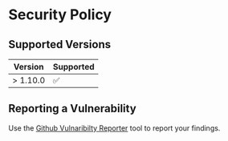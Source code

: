 # Security Policy

## Supported Versions

| Version  | Supported          |
| -------- | ------------------ |
| > 1.10.0 | :white_check_mark: |

## Reporting a Vulnerability

Use the [Github Vulnaribilty Reporter](https://github.com/harbour-enterprises/SuperDoc/security) tool to report your findings.
